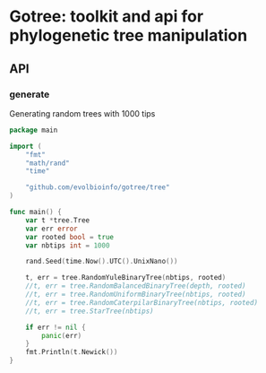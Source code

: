 # Gotree: toolkit and api for phylogenetic tree manipulation

## API

### generate

Generating random trees with 1000 tips
```go
package main

import (
	"fmt"
	"math/rand"
	"time"

	"github.com/evolbioinfo/gotree/tree"
)

func main() {
	var t *tree.Tree
	var err error
	var rooted bool = true
	var nbtips int = 1000

	rand.Seed(time.Now().UTC().UnixNano())

	t, err = tree.RandomYuleBinaryTree(nbtips, rooted)
	//t, err = tree.RandomBalancedBinaryTree(depth, rooted)
	//t, err = tree.RandomUniformBinaryTree(nbtips, rooted)
	//t, err = tree.RandomCaterpilarBinaryTree(nbtips, rooted)
	//t, err = tree.StarTree(nbtips)

	if err != nil {
		panic(err)
	}
	fmt.Println(t.Newick())
}
```
